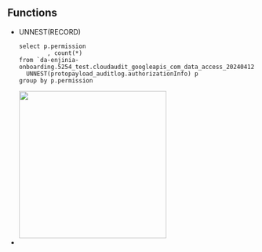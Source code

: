 ## Functions
- UNNEST(RECORD)
  ```
  select p.permission
          , count(*)
  from `da-enjinia-onboarding.5254_test.cloudaudit_googleapis_com_data_access_20240412`, 
    UNNEST(protopayload_auditlog.authorizationInfo) p
  group by p.permission
  ```
  <img src="https://github.com/youngmin-jin/practice/assets/135728064/836242af-86d0-4461-b703-b7f2b97774df" width="300">

- 
